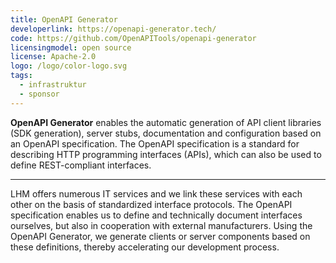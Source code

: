 ```yaml
---
title: OpenAPI Generator
developerlink: https://openapi-generator.tech/
code: https://github.com/OpenAPITools/openapi-generator
licensingmodel: open source
license: Apache-2.0
logo: /logo/color-logo.svg
tags:
  - infrastruktur
  - sponsor
---
```


**OpenAPI Generator** enables the automatic generation of API client libraries (SDK generation), server stubs, documentation and configuration based on an OpenAPI specification.
The OpenAPI specification is a standard for describing HTTP programming interfaces (APIs), which can also be used to define REST-compliant interfaces.

---

LHM offers numerous IT services and we link these services with each other on the basis of standardized interface protocols.
The OpenAPI specification enables us to define and technically document interfaces ourselves, but also in cooperation with external manufacturers.
Using the OpenAPI Generator, we generate clients or server components based on these definitions, thereby accelerating our development process.
